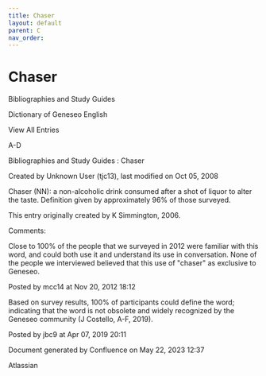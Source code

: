 ```yaml
---
title: Chaser
layout: default
parent: C
nav_order:
---
```


# Chaser

Bibliographies and Study Guides

Dictionary of Geneseo English

View All Entries

A-D

Bibliographies and Study Guides : Chaser

Created by  Unknown User (tjc13), last modified on Oct 05, 2008

Chaser (NN): a non-alcoholic drink consumed after a shot of liquor to alter the taste. Definition given by approximately 96% of those surveyed.

This entry originally created by K Simmington, 2006.

Comments:

Close to 100% of the people that we surveyed in 2012 were familiar with this word, and could both use it and understand its use in conversation. None of the people we interviewed believed that this use of &quot;chaser&quot; as exclusive to Geneseo.

Posted by mcc14 at Nov 20, 2012 18:12

Based on survey results, 100% of participants could define the word; indicating that the word is not obsolete and widely recognized by the Geneseo community (J Costello, A-F, 2019).

Posted by jbc9 at Apr 07, 2019 20:11

Document generated by Confluence on May 22, 2023 12:37

Atlassian
